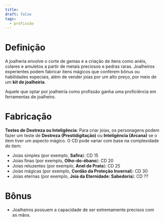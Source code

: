 ```yaml
---
title: 
draft: false
tags:
  - profissão
---
```

# Definição
A joalheria envolve o corte de gemas e a criação de itens como anéis, colares e amuletos a partir de metais preciosos e pedras raras. Joalheiros experientes podem fabricar itens mágicos que conferem bônus ou habilidades especiais, além de vender joias por um alto preço, por meio de um **kit de joalheiria**.

Aquele que optar por joalheiria como profissão ganha uma proficiência em ferramentas de joalheiro.
# Fabricação
**Testes de Destreza ou Inteligência**: Para criar joias, os personagens podem fazer um teste de **Destreza (Prestidigitação)** ou **Inteligência (Arcana)** se o item tiver um aspecto mágico. O CD pode variar com base na complexidade do item:
- Joias simples (por exemplo, **Safira**): CD 15
- Joias finas (por exemplo, **Olho-do-ébano**): CD 20
- Joias reluzentes (por exemplo, **Anel de Prata**): CD 25
- Joias mágicas (por exemplo, **Cordão da Proteção Invernal**): CD 30
- Joias eternas (por exemplo, **Joia da Eternidade: Sabedoria**): CD ??
# Bônus
- Joalheiros possuem a capacidade de ser extremamente precisos com as mãos.